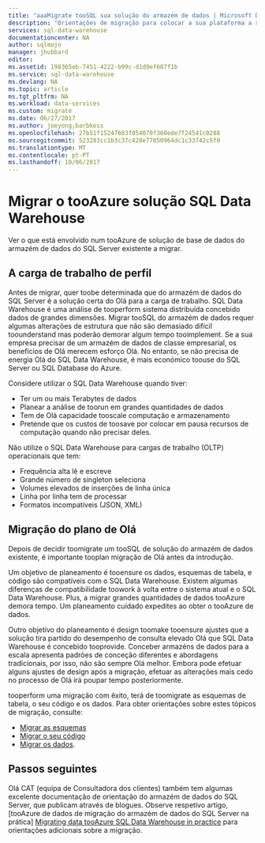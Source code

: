 ```yaml
---
title: "aaaMigrate tooSQL sua solução do armazém de dados | Microsoft Docs"
description: "Orientações de migração para colocar a sua plataforma a solução tooAzure SQL Data Warehouse."
services: sql-data-warehouse
documentationcenter: NA
author: sqlmojo
manager: jhubbard
editor: 
ms.assetid: 198365eb-7451-4222-b99c-d1d9ef687f1b
ms.service: sql-data-warehouse
ms.devlang: NA
ms.topic: article
ms.tgt_pltfrm: NA
ms.workload: data-services
ms.custom: migrate
ms.date: 06/27/2017
ms.author: joeyong;barbkess
ms.openlocfilehash: 27b51f15247603f054070f360ede7f24541c0288
ms.sourcegitcommit: 523283cc1b3c37c428e77850964dc1c33742c5f0
ms.translationtype: MT
ms.contentlocale: pt-PT
ms.lasthandoff: 10/06/2017
---
```

# <a name="migrate-your-solution-tooazure-sql-data-warehouse"></a>Migrar o tooAzure solução SQL Data Warehouse
Ver o que está envolvido num tooAzure de solução de base de dados do armazém de dados do SQL Server existente a migrar. 

## <a name="profile-your-workload"></a>A carga de trabalho de perfil
Antes de migrar, quer toobe determinada que do armazém de dados do SQL Server é a solução certa do Olá para a carga de trabalho. SQL Data Warehouse é uma análise de tooperform sistema distribuída concebido dados de grandes dimensões.  Migrar tooSQL do armazém de dados requer algumas alterações de estrutura que não são demasiado difícil toounderstand mas poderão demorar algum tempo tooimplement. Se a sua empresa precisar de um armazém de dados de classe empresarial, os benefícios de Olá merecem esforço Olá. No entanto, se não precisa de energia Olá do SQL Data Warehouse, é mais económico toouse do SQL Server ou SQL Database do Azure.

Considere utilizar o SQL Data Warehouse quando tiver:
- Ter um ou mais Terabytes de dados
- Planear a análise de toorun em grandes quantidades de dados
- Tem de Olá capacidade tooscale computação e armazenamento 
- Pretende que os custos de toosave por colocar em pausa recursos de computação quando não precisar deles.

Não utilize o SQL Data Warehouse para cargas de trabalho (OLTP) operacionais que tem:
- Frequência alta lê e escreve
- Grande número de singleton seleciona
- Volumes elevados de inserções de linha única
- Linha por linha tem de processar
- Formatos incompatíveis (JSON, XML)


## <a name="plan-hello-migration"></a>Migração do plano de Olá

Depois de decidir toomigrate um tooSQL de solução do armazém de dados existente, é importante tooplan migração de Olá antes da introdução. 

Um objetivo de planeamento é tooensure os dados, esquemas de tabela, e código são compatíveis com o SQL Data Warehouse. Existem algumas diferenças de compatibilidade toowork à volta entre o sistema atual e o SQL Data Warehouse. Plus, a migrar grandes quantidades de dados tooAzure demora tempo. Um planeamento cuidado expedites ao obter o tooAzure de dados. 

Outro objetivo do planeamento é design toomake tooensure ajustes que a solução tira partido do desempenho de consulta elevado Olá que SQL Data Warehouse é concebido tooprovide. Conceber armazéns de dados para a escala apresenta padrões de conceção diferentes e abordagens tradicionais, por isso, não são sempre Olá melhor. Embora pode efetuar alguns ajustes de design após a migração, efetuar as alterações mais cedo no processo de Olá irá poupar tempo posteriormente.

tooperform uma migração com êxito, terá de toomigrate as esquemas de tabela, o seu código e os dados. Para obter orientações sobre estes tópicos de migração, consulte:

-  [Migrar as esquemas](sql-data-warehouse-migrate-schema.md)
-  [Migrar o seu código](sql-data-warehouse-migrate-code.md)
-  [Migrar os dados](sql-data-warehouse-migrate-data.md). 

<!--
## Perform hello migration


## Deploy hello solution


## Validate hello migration

-->

## <a name="next-steps"></a>Passos seguintes
Olá CAT (equipa de Consultadora dos clientes) também tem algumas excelente documentação de orientação do armazém de dados do SQL Server, que publicam através de blogues.  Observe respetivo artigo, [tooAzure de dados de migração do armazém de dados do SQL Server na prática] [ Migrating data tooAzure SQL Data Warehouse in practice] para orientações adicionais sobre a migração.

<!--Image references-->

<!--Article references-->

<!--MSDN references-->

<!--Other Web references-->
[Migrating data tooAzure SQL Data Warehouse in practice]: https://blogs.msdn.microsoft.com/sqlcat/2016/08/18/migrating-data-to-azure-sql-data-warehouse-in-practice/
